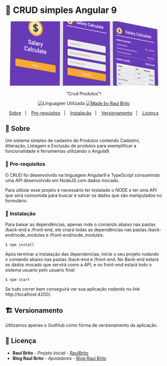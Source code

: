 # :iphone: CRUD simples Angular 9

<img alt="GoFinance" src="https://github.com/RaulBBrito/SalaryCalculate/blob/master/img.PNG">

<p align="center">“Crud Produtos”!</blockquote>

<p align="center">
  <img alt="Linguagem Utilizada" src="https://img.shields.io/badge/language-Angular9%20%2F%20TypeScript-blue">

  <a href="#">
    <img alt="Made by Raul Brito" src="https://img.shields.io/badge/made%20by-Raul%20Brito-blue">
  </a>
</p>

<p align="center">
  <a href="#pencil-sobre">Sobre</a>&nbsp;&nbsp;&nbsp;|&nbsp;&nbsp;&nbsp;
  <a href="#construction-pre-requisitos">Pre-requisitos</a>&nbsp;&nbsp;&nbsp;|&nbsp;&nbsp;&nbsp;
  <a href="#wrench-instalação">Instalação</a>&nbsp;&nbsp;&nbsp;|&nbsp;&nbsp;&nbsp;
  <a href="#building_construction-versionamento">Versionamento</a>&nbsp;&nbsp;&nbsp;|&nbsp;&nbsp;&nbsp;
  <a href="#busts_in_silhouette-licença">Licença</a>
</p>

## :pencil: Sobre

Um sistema simples de cadastro de Produtos contendo Cadastro, Alteração, Listagem e Exclusão de produtos para exemplificar a funcionalidade e ferramentas utilizando o Angula9. 

### :construction: Pre-requisitos

O CRUD foi desenvolvido na linguagem Angular9 e TypeScript consumindo uma API desenvolvido em NodeJS com dados mocado.

Para utilizar esse projeto é necessário ter instalado o NODE e ter uma API que será consumida para buscar e salvar os dados que são manipulados no formulário.

### :wrench: Instalação

Para baixar as dependências, apenas rode o comando abaixo nas pastas /back-end e /front-end, ele criará todas as dependências nas pastas /back-end/node_modules e /front-end/node_modules:

```
$ npm install 
```

Após terminar a instalação das dependencias, inicie o seu projeto rodando o comando abaixo nas pastas /back-end e /front-end.
No Back-end estará os dados mocado que servirá como a API, e no front-end estará todo o sistema usuario pelo usuario final:

```
$ npm start
```

Se tudo correr bem conseguirá ver sua aplicação rodando no link http://localhost:4200/.

## :building_construction: Versionamento

Utilizamos apenas o GuitHub como forma de versionamento da aplicação. 

## :busts_in_silhouette: Licença

* **Raul Brito** - *Projeto Inicial* - [RaulBrito](http://www.raulbbrito.com)
* **Blog Raul Brito** - *Apoiadores* - [Blog Raul Brito](http://blog.raulbbrito.com/)






